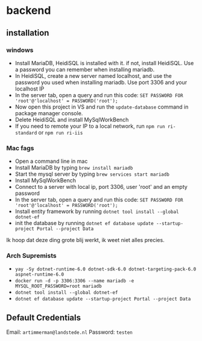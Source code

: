 # backend

## installation

### windows

+ Install MariaDB, HeidiSQL is installed with it. if not, install HeidiSQL. Use a password you can remember when installing mariadb.
+ In HeidiSQL, create a new server named localhost, and use the password you used when installing mariadb. Use port 3306 and your localhost IP
+ In the server tab, open a query and run this code: `SET PASSWORD FOR 'root'@'localhost' = PASSWORD('root');`
+ Now open this project in VS and run the `update-database` command in package manager console.
+ Delete HeidiSQL and install MySqlWorkBench
+ If you need to remote your IP to a local network, run `npm run ri-standard` or `npm run ri-iis`

### Mac fags

+ Open a command line in mac
+ Install MariaDB by typing `brew install mariadb`
+ Start the mysql server by typing `brew services start mariadb`
+ Install MySqlWorkBench
+ Connect to a server with local ip, port 3306, user 'root' and an empty password
+ In the server tab, open a query and run this code: `SET PASSWORD FOR 'root'@'localhost' = PASSWORD('root');`
+ Install entity framework by running `dotnet tool install --global dotnet-ef`
+ init the database by running `dotnet ef database update --startup-project Portal --project Data`

Ik hoop dat deze ding grote blij werkt, ik weet niet alles precies. 

### Arch Supremists

+ `yay -Sy dotnet-runtime-6.0 dotnet-sdk-6.0 dotnet-targeting-pack-6.0 aspnet-runtime-6.0`
+ `docker run -d -p 3306:3306 --name mariadb -e MYSQL_ROOT_PASSWORD=root mariadb`
+ `dotnet tool install --global dotnet-ef`
+ `dotnet ef database update --startup-project Portal --project Data`

## Default Credentials

Email: `artimmerman@landstede.nl`
Password: `testen`

